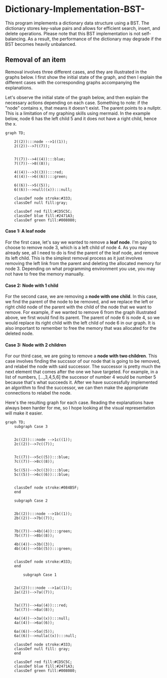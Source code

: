 # Dictionary-Implementation-BST-

This program implements a dictionary data structure using a BST. The dictionary stores key-value pairs and allows for efficient search, insert, and delete operations. Please note that this BST implementation is not self-balancing. As a result, the performance of the dictionary may degrade if the BST becomes heavily unbalanced. 

## Removal of an item

Removal involves three different cases, and they are illustrated in the graphs below. I first show the initial state of the graph, and then I explain the different cases with the corresponding graphs accompanying the explanations.


Let's observe the initial state of the graph below, and then explain the necessary actions depending on each case. Something to note: if the "node" contains x, that means it doesn't exist. The parent points to a nullptr. This is a limitation of my graphing skills using mermaid. In the example below, node 6 has the left child 5 and it does not have a right child, hence the x.

```mermaid
graph TD;
 
    2((2)):::node -->1((1));
    2((2))-->7((7));
    
    
    7((7))-->4((4)):::blue;
    7((7))-->8((8));
    
    4((4))-->3((3)):::red;
    4((4))-->6((6)):::green;
    
    6((6))-->5((5));
    6((6))-->null((x)):::null;
    
    classDef node stroke:#333;
    classDef null fill:gray;
    
    classDef red fill:#CD5C5C;
    classDef blue fill:#2471A3;
    classDef green fill:#008080;
```

#### Case 1: A leaf node
For the first case, let's say we wanted to remove a **leaf node**. I'm going to choose to remove node 3, which is a left child of node 4. As you may already see, all I need to do is find the parent of the leaf node, and remove its left child. This is the simplest removal process as it just involves removing the left link from the parent and deleting the allocated memory for node 3. Depending on what programming environment you use, you may not have to free the memory manually. 

#### Case 2: Node with 1 child
For the second case, we are removing a **node with one child**. In this case, we find the parent of the node to be removed, and we replace the left or right child node of the parent with the child of the node that we want to remove. For example, if we wanted to remove 6 from the graph illustrated above, we first would find its parent. The parent of node 6 is node 4, so we would replace its right child with the left child of node 6 in our graph. It is also important to remember to free the memory that was allocated for the deleted node.

#### Case 3: Node with 2 children
For our third case, we are going to remove a **node with two children**. This case involves finding the succssor of our node that is going to be removed, and relabel the node with said successor. The successor is pretty much the next element that comes after the one we have targeted. For example, in a list of numbers, [...,3,4,5,6] the succesor of number 4 would be number 5 because that's what succeeds it. After we have successfully implemented an algorithm to find the successor, we can then make the appropriate connections to relabel the node.

Here's the resulting graph for each case. Reading the explanations have always been harder for me, so I hope looking at the visual representation will make it easier.
```mermaid
graph TD;
    subgraph Case 3
    
    
    2c((2)):::node -->1c((1));
    2c((2))-->7c((7));
    
    
    7c((7))-->5c((5)):::blue;
    7c((7))-->8c((8));
    
    5c((5))-->3c((3)):::blue;
    5c((5))-->6c((6)):::blue;
    
    
    classDef node stroke:#084B5F;
    end
    
    subgraph Case 2
    
    
    2b((2)):::node -->1b((1));
    2b((2))-->7b((7));
    
    
    7b((7))-->4b((4)):::green;
    7b((7))-->8b((8));
    
    4b((4))-->3b((3));
    4b((4))-->5b((5)):::green;
    
    
    classDef node stroke:#333;
    end
    
        subgraph Case 1
        
        
    2a((2)):::node -->1a((1));
    2a((2))-->7a((7));
    
    
    7a((7))-->4a((4)):::red;
    7a((7))-->8a((8));
    
    4a((4))-->3a((x)):::null;
    4a((4))-->6a((6));
    
    6a((6))-->5a((5));
    6a((6))-->nulla((x)):::null;
    
    classDef node stroke:#333;
    classDef null fill: gray;
    end
    
    classDef red fill:#CD5C5C;
    classDef blue fill:#2471A3;
    classDef green fill:#008080;
```


